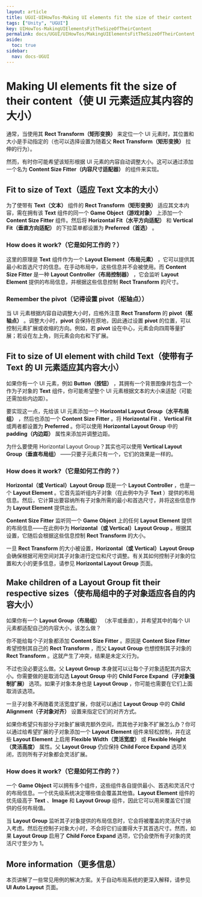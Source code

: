 ```yaml
---
layout: article
title: UGUI-UIHowTos-Making UI elements fit the size of their content
tags: ["Unity", "UGUI"]
key: UIHowTos-MakingUIElementsFitTheSizeOfTheirContent
permalink: docs/UGUI/UIHowTos/MakingUIElementsFitTheSizeOfTheirContent
aside:
  toc: true
sidebar:
  nav: docs-UGUI
---
```

# **Making UI elements fit the size of their content**（使 UI 元素适应其内容的大小）

通常，当使用其 **Rect Transform（矩形变换）** 来定位一个 UI 元素时，其位置和大小是手动指定的（也可以选择设置为随着父 **Rect Transform（矩形变换）** 拉伸的行为）。

然而，有时你可能希望该矩形根据 UI 元素的内容自动调整大小。这可以通过添加一个名为 **Content Size Fitter（内容尺寸适配器）** 的组件来实现。

## **Fit to size of Text**（适应 Text 文本的大小）

为了使带有 **Text（文本）** 组件的 **Rect Transform（矩形变换）** 适应其文本内容，需在拥有该 **Text** 组件的同一个 **Game Object（游戏对象）** 上添加一个 **Content Size Fitter** 组件。然后将 **Horizontal Fit（水平方向适配）** 和 **Vertical Fit（垂直方向适配）** 的下拉菜单都设置为  **Preferred（首选）** 。

### **How does it work?**（它是如何工作的？）

这里的原理是 **Text** 组件作为一个  **Layout Element（布局元素）** ，它可以提供其最小和首选尺寸的信息。在手动布局中，这些信息并不会被使用。而 **Content Size Fitter** 是一种  **Layout Controller（布局控制器）** ，它会监听 **Layout Element** 提供的布局信息，并根据这些信息控制 **Rect Transform** 的尺寸。

### **Remember the pivot**（记得设置 pivot（枢轴点））

当 UI 元素根据内容自动调整大小时，应格外注意 **Rect Transform** 的  **pivot（枢轴点）** 。调整大小时，**pivot** 会保持在原地，因此通过设置 **pivot** 的位置，可以控制元素扩展或收缩的方向。例如，若 **pivot** 设在中心，元素会向四周等量扩展；若设在左上角，则元素会向右和下扩展。

## **Fit to size of UI element with child Text**（使带有子 Text 的 UI 元素适应其内容大小）

如果你有一个 UI 元素，例如  **Button（按钮）** ，其拥有一个背景图像并包含一个作为子对象的 **Text** 组件，你可能希望整个 UI 元素根据文本的大小来适配（可能还需加些内边距）。

要实现这一点，先给该 UI 元素添加一个  **Horizontal Layout Group（水平布局组）** ，然后也添加一个  **Content Size Fitter** 。将  **Horizontal Fit** 、**Vertical Fit** 或两者都设置为  **Preferred** 。你可以使用 **Horizontal Layout Group** 中的 **padding（内边距）** 属性来添加并调整边距。

为什么要使用 Horizontal Layout Group？其实也可以使用  **Vertical Layout Group（垂直布局组）** ——只要子元素只有一个，它们的效果是一样的。

### **How does it work?**（它是如何工作的？）

**Horizontal（或 Vertical）Layout Group** 既是一个  **Layout Controller** ，也是一个  **Layout Element** 。它首先监听组内子对象（在此例中为子  **Text** ）提供的布局信息。然后，它计算出要容纳所有子对象所需的最小和首选尺寸，并将这些信息作为 **Layout Element** 提供出去。

**Content Size Fitter** 监听同一个 **Game Object** 上的任何 **Layout Element** 提供的布局信息——在此例中为  **Horizontal（或 Vertical）Layout Group** 。根据其设置，它随后会根据这些信息控制 **Rect Transform** 的大小。

一旦 **Rect Transform** 的大小被设置，**Horizontal（或 Vertical）Layout Group** 会确保根据可用空间对其子对象进行定位和尺寸调整。有关其如何控制子对象的位置和大小的更多信息，请参见 **Horizontal Layout Group** 页面。

## **Make children of a Layout Group fit their respective sizes**（使布局组中的子对象适应各自的内容大小）

如果你有一个  **Layout Group（布局组）** （水平或垂直），并希望其中的每个 UI 元素都适配自己的内容大小，该怎么做？

你不能给每个子对象都添加  **Content Size Fitter** 。原因是 **Content Size Fitter** 希望控制其自己的  **Rect Transform** ，而父 **Layout Group** 也想控制其子对象的  **Rect Transform** 。这就产生了冲突，结果是未定义行为。

不过也没必要这么做。父 **Layout Group** 本身就可以让每个子对象适配其内容大小。你需要做的是取消勾选 **Layout Group** 中的 **Child Force Expand（子对象强制扩展）** 选项。如果子对象本身也是  **Layout Group** ，你可能也需要在它们上面取消该选项。

一旦子对象不再随着灵活宽度扩展，你就可以通过 **Layout Group** 中的 **Child Alignment（子对象对齐）** 设置来指定它们的对齐方式。

如果你希望只有部分子对象扩展填充额外空间，而其他子对象不扩展怎么办？你可以通过给希望扩展的子对象添加一个 **Layout Element** 组件来轻松控制，并在这些 **Layout Element** 上启用 **Flexible Width（灵活宽度）** 或 **Flexible Height（灵活高度）** 属性。父 **Layout Group** 仍应保持 **Child Force Expand** 选项关闭，否则所有子对象都会灵活扩展。

### **How does it work?**（它是如何工作的？）

一个 **Game Object** 可以拥有多个组件，这些组件各自提供最小、首选和灵活尺寸的布局信息。一个优先级系统决定哪些值会覆盖其他值。**Layout Element** 组件的优先级高于  **Text** 、**Image** 和 **Layout Group** 组件，因此它可以用来覆盖它们提供的任何布局值。

当 **Layout Group** 监听其子对象提供的布局信息时，它会将被覆盖的灵活尺寸纳入考虑。然后在控制子对象大小时，不会将它们设置得大于其首选尺寸。然而，如果 **Layout Group** 启用了 **Child Force Expand** 选项，它仍会使所有子对象的灵活尺寸至少为 1。

## **More information**（更多信息）

本页讲解了一些常见用例的解决方案。关于自动布局系统的更深入解释，请参见 **UI Auto Layout** 页面。
